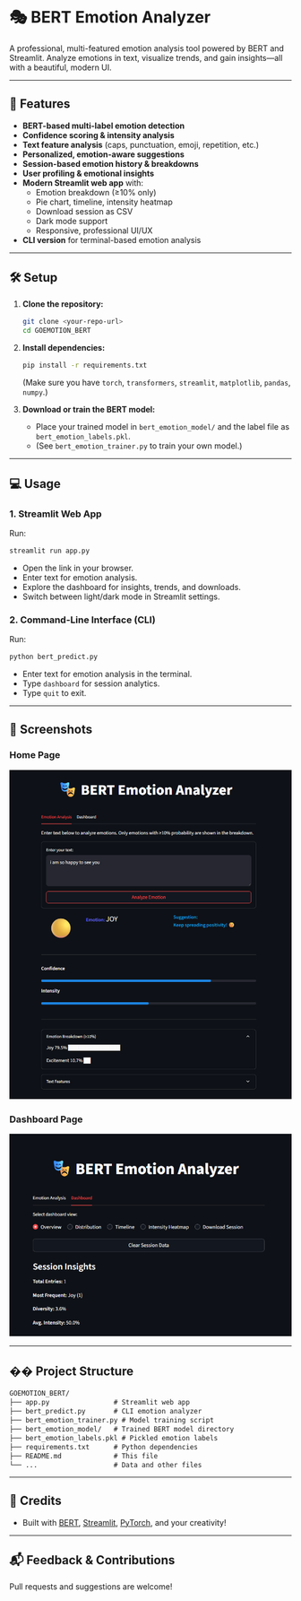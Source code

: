 # 🎭 BERT Emotion Analyzer

A professional, multi-featured emotion analysis tool powered by BERT and Streamlit. Analyze emotions in text, visualize trends, and gain insights—all with a beautiful, modern UI.

---

## 🚀 Features
- **BERT-based multi-label emotion detection**
- **Confidence scoring & intensity analysis**
- **Text feature analysis** (caps, punctuation, emoji, repetition, etc.)
- **Personalized, emotion-aware suggestions**
- **Session-based emotion history & breakdowns**
- **User profiling & emotional insights**
- **Modern Streamlit web app** with:
  - Emotion breakdown (≥10% only)
  - Pie chart, timeline, intensity heatmap
  - Download session as CSV
  - Dark mode support
  - Responsive, professional UI/UX
- **CLI version** for terminal-based emotion analysis

---

## 🛠️ Setup

1. **Clone the repository:**
   ```bash
   git clone <your-repo-url>
   cd GOEMOTION_BERT
   ```
2. **Install dependencies:**
   ```bash
   pip install -r requirements.txt
   ```
   (Make sure you have `torch`, `transformers`, `streamlit`, `matplotlib`, `pandas`, `numpy`.)

3. **Download or train the BERT model:**
   - Place your trained model in `bert_emotion_model/` and the label file as `bert_emotion_labels.pkl`.
   - (See `bert_emotion_trainer.py` to train your own model.)

---

## 💻 Usage

### 1. **Streamlit Web App**
Run:
```bash
streamlit run app.py
```
- Open the link in your browser.
- Enter text for emotion analysis.
- Explore the dashboard for insights, trends, and downloads.
- Switch between light/dark mode in Streamlit settings.

### 2. **Command-Line Interface (CLI)**
Run:
```bash
python bert_predict.py
```
- Enter text for emotion analysis in the terminal.
- Type `dashboard` for session analytics.
- Type `quit` to exit.

---

## 📁 Screenshots

### Home Page

![Home](photos/Home.png)

### Dashboard Page

![Dashboard](photos/Dashboard.png)

---

## �� Project Structure
```
GOEMOTION_BERT/
├── app.py                # Streamlit web app
├── bert_predict.py       # CLI emotion analyzer
├── bert_emotion_trainer.py # Model training script
├── bert_emotion_model/   # Trained BERT model directory
├── bert_emotion_labels.pkl # Pickled emotion labels
├── requirements.txt      # Python dependencies
├── README.md             # This file
└── ...                   # Data and other files
```

---

## 🙏 Credits
- Built with [BERT](https://huggingface.co/bert-base-uncased), [Streamlit](https://streamlit.io/), [PyTorch](https://pytorch.org/), and your creativity!

---

## 📬 Feedback & Contributions
Pull requests and suggestions are welcome! 
